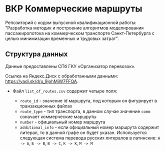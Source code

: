 # ВКР Коммерческие маршруты

Репозиторий с кодом выпускной квалификационной работы: "Разработка методик и построение алгоритмов моделирования пассажиропотока на коммерческом транспорте Санкт-Петербурга с целью минимизации временных и трудовых затрат".

## Структура данных
Данные предоставлены СПб ГКУ «Организатор перевозок».

Ссылка на Яндекс.Диск с обработанными данными: https://yadi.sk/d/u_9johMiW7FFQA.

* Файл `list_of_routes.csv` содержит четыре поля:

  * `route_id` - значение id маршрута, под которым он фигурирует в транзакционных файлах
  * `route_type` - тип транспорта, в данном случае значение `comm` означает коммерческие маршруты
  * `number` - официальный номер маршрута
  * `additional_info` - если официальный номер маршрута содержит литерал, то в данной графе он будет указан. Используется следующая  система перевода русских литералов в латинские: `А -> A`, `Б -> B`, `В -> C`, `К -> K`, `М -> M` 
